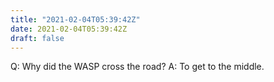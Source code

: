 ```yaml
---
title: "2021-02-04T05:39:42Z"
date: 2021-02-04T05:39:42Z
draft: false
---
```


Q:	Why did the WASP cross the road?
A:	To get to the middle.
